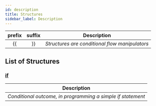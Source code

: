 ```yaml
---
id: description
title: Structures
sidebar_label: Description
---
```


| prefix | suffix |                  Description                   |
| :----: | :---: | :--------------------------------------------: |
|   \{\{   |  \}\}   | _Structures are conditional flow manipulators_ |

## List of Structures

### [if](/docs/interpreter/objects/structures/detailed/if)

|                         Description                         |
| :---------------------------------------------------------: |
| _Conditional outcome, in programming a simple if statement_ |